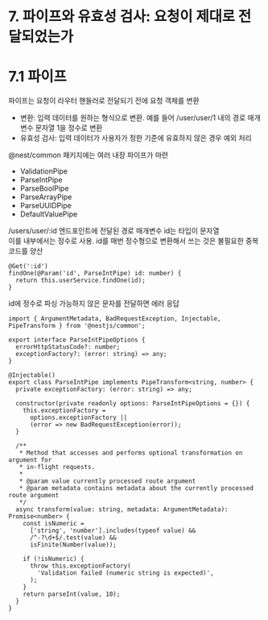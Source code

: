 # 7. 파이프와 유효성 검사: 요청이 제대로 전달되었는가

# 7.1 파이프
파이프는 요청이 라우터 핸들러로 전달되기 전에 요청 객체를 변환
- 변환: 입력 데이터를 원하는 형식으로 변환. 예를 들어 /user/user/1 내의 경로 매개변수 문자열 1을 정수로 변환
- 유효성 검사: 입력 데이터가 사용자가 정한 기준에 유효하지 않은 경우 예외 처리

@nest/common 패키지에는 여러 내장 파이프가 마련
- ValidationPipe
- ParseIntPipe
- ParseBoolPipe
- ParseArrayPipe
- ParseUUIDPipe
- DefaultValuePipe

/users/user/:id 엔드포인트에 전달된 경로 매개변수 id는 타입이 문자열  
이를 내부에서는 정수로 사용. id를 매번 정수형으로 변환해서 쓰는 것은 불필요한 중복 코드를 양산  
```
@Get(':id')
findOne(@Param('id', ParseIntPipe) id: number) {
  return this.userService.findOne(id);
}
```
id에 정수로 파싱 가능하지 않은 문자를 전달하면 에러 응답  



```
import { ArgumentMetadata, BadRequestException, Injectable, PipeTransform } from '@nestjs/common';

export interface ParseIntPipeOptions {
  errorHttpStatusCode?: number;
  exceptionFactory?: (error: string) => any;
}

@Injectable()
export class ParseIntPipe implements PipeTransform<string, number> {
  private exceptionFactory: (error: string) => any;

  constructor(private readonly options: ParseIntPipeOptions = {}) {
    this.exceptionFactory =
      options.exceptionFactory ||
      (error => new BadRequestException(error));
  }

  /**
   * Method that accesses and performs optional transformation on argument for
   * in-flight requests.
   *
   * @param value currently processed route argument
   * @param metadata contains metadata about the currently processed route argument
   */
  async transform(value: string, metadata: ArgumentMetadata): Promise<number> {
    const isNumeric =
      ['string', 'number'].includes(typeof value) &&
      /^-?\d+$/.test(value) &&
      isFinite(Number(value));

    if (!isNumeric) {
      throw this.exceptionFactory(
        'Validation failed (numeric string is expected)',
      );
    }
    return parseInt(value, 10);
  }
}
```
